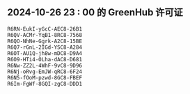 ## 2024-10-26 23 : 00 的 GreenHub 许可证
```
R6RN-EukI-yGcC-AEC8-26B1
R6QV-ACMr-YqB1-8RC8-7568
R6QO-NhNe-Ggrk-A2C8-15BE
R6Q7-rGnL-2IGd-YSC8-A284
R6OT-AU1Q-jh8w-mDC8-D9A4
R6O9-HTi4-OLha-dAC8-D681
R6Nw-ZZ2L-4WhF-9vC8-9D96
R6Nj-oRvg-EmJW-qRC8-6F24
R6N5-fOoM-pzwd-8GC8-FBEF
R6Im-FgWf-8GQI-zgC8-DDD1
```
